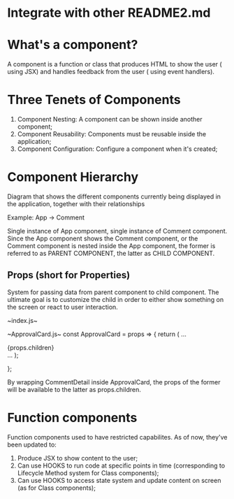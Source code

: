 # Integrate with other README2.md

# What's a component?

A component is a function or class that produces HTML to show the user ( using JSX) and handles feedback from the user ( using event handlers).

# Three Tenets of Components

1. Component Nesting: A component can be shown inside another component;
2. Component Reusability: Components must be reusable inside the application;
3. Component Configuration: Configure a component when it's created;

# Component Hierarchy

Diagram that shows the different components currently being displayed in the application, together with their relationships

Example:
App -> Comment

Single instance of App component, single instance of Comment component.
Since the App component shows the Comment component, or the Comment component is nested inside the App component, the former is referred to as PARENT COMPONENT, the latter as CHILD COMPONENT.

## Props (short for Properties)

System for passing data from parent component to child component.
The ultimate goal is to customize the child in order to either show something on the screen or react to user interaction.

~index.js~
<ApprovalCard>
<CommentDetail
        author="Sam"
        content="Awesome post!"
    />
</ApprovalCard>

~ApprovalCard.js~
const ApprovalCard = props => {
return (
...

<div className="content">{props.children}</div>
 ...
);

};

By wrapping CommentDetail inside ApprovalCard, the props of the former will be available to the latter as props.children.

# Function components

Function components used to have restricted capabilites. As of now, they've been updated to:

1. Produce JSX to show content to the user;
2. Can use HOOKS to run code at specific points in time (corresponding to Lifecycle Method system for Class components);
3. Can use HOOKS to access state system and update content on screen (as for Class components);
